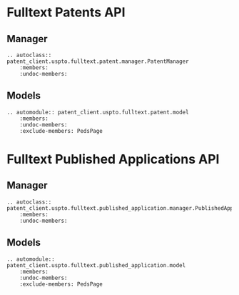 # Fulltext Patents API

## Manager

```{eval-rst}
.. autoclass:: patent_client.uspto.fulltext.patent.manager.PatentManager
    :members:
    :undoc-members:
```

## Models

```{eval-rst}
.. automodule:: patent_client.uspto.fulltext.patent.model
    :members:
    :undoc-members:
    :exclude-members: PedsPage
```

# Fulltext Published Applications API

## Manager

```{eval-rst}
.. autoclass:: patent_client.uspto.fulltext.published_application.manager.PublishedApplicationManager
    :members:
    :undoc-members:
```

## Models

```{eval-rst}
.. automodule:: patent_client.uspto.fulltext.published_application.model
    :members:
    :undoc-members:
    :exclude-members: PedsPage
```